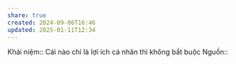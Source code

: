 ```yaml
---
share: true
created: 2024-09-06T16:46
updated: 2025-01-11T12:34
---
```

Khái niệm:: 
Cái nào chỉ là lợi ích cá nhân thì không bắt buộc
Nguồn:: 
